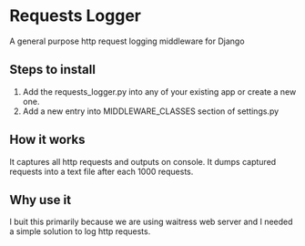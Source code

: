 # Requests Logger
A general purpose http request logging middleware for Django

Steps to install
----------------

1. Add the requests_logger.py into any of your existing app or create a new one.
2. Add a new entry into MIDDLEWARE_CLASSES section of settings.py

How it works
------------

It captures all http requests and outputs on console. 
It dumps captured requests into a text file after each 1000 requests.


Why use it
----------

I buit this primarily because we are using waitress web server and I needed a simple solution to log http requests. 
